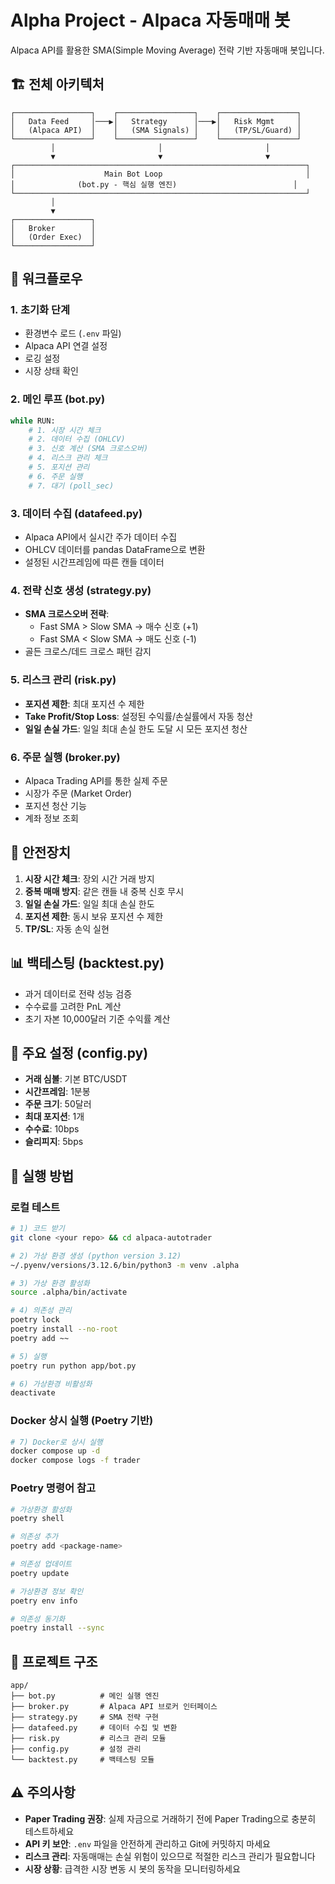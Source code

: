 # Alpha Project - Alpaca 자동매매 봇

Alpaca API를 활용한 SMA(Simple Moving Average) 전략 기반 자동매매 봇입니다.

## 🏗️ 전체 아키텍처

```
┌─────────────────┐    ┌─────────────────┐    ┌─────────────────┐
│   Data Feed     │───▶│   Strategy      │───▶│   Risk Mgmt     │
│   (Alpaca API)  │    │   (SMA Signals) │    │   (TP/SL/Guard) │
└─────────────────┘    └─────────────────┘    └─────────────────┘
         │                       │                       │
         ▼                       ▼                       ▼
┌─────────────────────────────────────────────────────────────────┐
│                    Main Bot Loop                                │
│              (bot.py - 핵심 실행 엔진)                          │
└─────────────────────────────────────────────────────────────────┘
         │
         ▼
┌─────────────────┐
│   Broker        │
│   (Order Exec)  │
└─────────────────┘
```

## 🔄 워크플로우

### 1. 초기화 단계
- 환경변수 로드 (`.env` 파일)
- Alpaca API 연결 설정
- 로깅 설정
- 시장 상태 확인

### 2. 메인 루프 (bot.py)
```python
while RUN:
    # 1. 시장 시간 체크
    # 2. 데이터 수집 (OHLCV)
    # 3. 신호 계산 (SMA 크로스오버)
    # 4. 리스크 관리 체크
    # 5. 포지션 관리
    # 6. 주문 실행
    # 7. 대기 (poll_sec)
```

### 3. 데이터 수집 (datafeed.py)
- Alpaca API에서 실시간 주가 데이터 수집
- OHLCV 데이터를 pandas DataFrame으로 변환
- 설정된 시간프레임에 따른 캔들 데이터

### 4. 전략 신호 생성 (strategy.py)
- **SMA 크로스오버 전략**:
  - Fast SMA > Slow SMA → 매수 신호 (+1)
  - Fast SMA < Slow SMA → 매도 신호 (-1)
- 골든 크로스/데드 크로스 패턴 감지

### 5. 리스크 관리 (risk.py)
- **포지션 제한**: 최대 포지션 수 제한
- **Take Profit/Stop Loss**: 설정된 수익률/손실률에서 자동 청산
- **일일 손실 가드**: 일일 최대 손실 한도 도달 시 모든 포지션 청산

### 6. 주문 실행 (broker.py)
- Alpaca Trading API를 통한 실제 주문
- 시장가 주문 (Market Order)
- 포지션 청산 기능
- 계좌 정보 조회

## 🚨 안전장치

1. **시장 시간 체크**: 장외 시간 거래 방지
2. **중복 매매 방지**: 같은 캔들 내 중복 신호 무시
3. **일일 손실 가드**: 일일 최대 손실 한도
4. **포지션 제한**: 동시 보유 포지션 수 제한
5. **TP/SL**: 자동 손익 실현

## 📊 백테스팅 (backtest.py)
- 과거 데이터로 전략 성능 검증
- 수수료를 고려한 PnL 계산
- 초기 자본 10,000달러 기준 수익률 계산

## 🔧 주요 설정 (config.py)
- **거래 심볼**: 기본 BTC/USDT
- **시간프레임**: 1분봉
- **주문 크기**: 50달러
- **최대 포지션**: 1개
- **수수료**: 10bps
- **슬리피지**: 5bps

## 🚀 실행 방법

### 로컬 테스트
```bash
# 1) 코드 받기
git clone <your repo> && cd alpaca-autotrader

# 2) 가상 환경 생성 (python version 3.12)
~/.pyenv/versions/3.12.6/bin/python3 -m venv .alpha

# 3) 가상 환경 활성화
source .alpha/bin/activate  

# 4) 의존성 관리
poetry lock  
poetry install --no-root 
poetry add ~~

# 5) 실행
poetry run python app/bot.py

# 6) 가상환경 비활성화
deactivate
```

### Docker 상시 실행 (Poetry 기반)
```bash
# 7) Docker로 상시 실행
docker compose up -d
docker compose logs -f trader
```

### Poetry 명령어 참고
```bash
# 가상환경 활성화
poetry shell

# 의존성 추가
poetry add <package-name>

# 의존성 업데이트
poetry update

# 가상환경 정보 확인
poetry env info

# 의존성 동기화
poetry install --sync
```

## 📁 프로젝트 구조

```
app/
├── bot.py          # 메인 실행 엔진
├── broker.py       # Alpaca API 브로커 인터페이스
├── strategy.py     # SMA 전략 구현
├── datafeed.py     # 데이터 수집 및 변환
├── risk.py         # 리스크 관리 모듈
├── config.py       # 설정 관리
└── backtest.py     # 백테스팅 모듈
```

## ⚠️ 주의사항

- **Paper Trading 권장**: 실제 자금으로 거래하기 전에 Paper Trading으로 충분히 테스트하세요
- **API 키 보안**: `.env` 파일을 안전하게 관리하고 Git에 커밋하지 마세요
- **리스크 관리**: 자동매매는 손실 위험이 있으므로 적절한 리스크 관리가 필요합니다
- **시장 상황**: 급격한 시장 변동 시 봇의 동작을 모니터링하세요